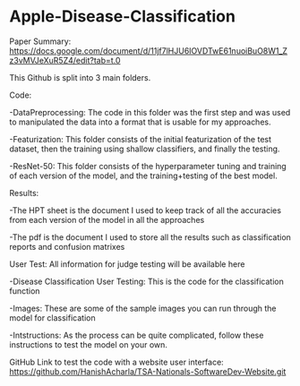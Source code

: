# Apple-Disease-Classification

Paper Summary: https://docs.google.com/document/d/11jf7lHJU6IOVDTwE61nuoiBuO8W1_Zz3vMVJeXuR5Z4/edit?tab=t.0

This Github is split into 3 main folders. 

Code:

-DataPreprocessing: The code in this folder was the first step and was used to manipulated the data into a format that is usable for my approaches.

-Featurization: This folder consists of the initial featurization of the test dataset, then the training using shallow classifiers, and finally the testing.

-ResNet-50: This folder consists of the hyperparameter tuning and training of each version of the model, and the training+testing of the best model.


Results:

-The HPT sheet is the document I used to keep track of all the accuracies from each version of the model in all the approaches

-The pdf is the document I used to store all the results such as classification reports and confusion matrixes


User Test: All information for judge testing will be available here

-Disease Classification User Testing: This is the code for the classification function

-Images: These are some of the sample images you can run through the model for classification

-Intstructions: As the process can be quite complicated, follow these instructions to test the model on your own.


GitHub Link to test the code with a website user interface: https://github.com/HanishAcharla/TSA-Nationals-SoftwareDev-Website.git
